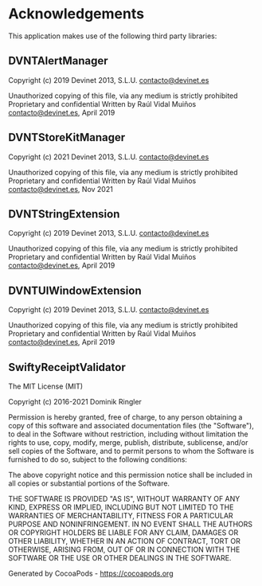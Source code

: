 # Acknowledgements
This application makes use of the following third party libraries:

## DVNTAlertManager

Copyright (c) 2019 Devinet 2013, S.L.U. <contacto@devinet.es>

Unauthorized copying of this file, via any medium is strictly prohibited
Proprietary and confidential
Written by Raúl Vidal Muiños <contacto@devinet.es>, April 2019


## DVNTStoreKitManager

Copyright (c) 2021 Devinet 2013, S.L.U. <contacto@devinet.es>

Unauthorized copying of this file, via any medium is strictly prohibited
Proprietary and confidential
Written by Raúl Vidal Muiños <contacto@devinet.es>, Nov 2021


## DVNTStringExtension

Copyright (c) 2019 Devinet 2013, S.L.U. <contacto@devinet.es>

Unauthorized copying of this file, via any medium is strictly prohibited
Proprietary and confidential
Written by Raúl Vidal Muiños <contacto@devinet.es>, April 2019


## DVNTUIWindowExtension

Copyright (c) 2019 Devinet 2013, S.L.U. <contacto@devinet.es>

Unauthorized copying of this file, via any medium is strictly prohibited
Proprietary and confidential
Written by Raúl Vidal Muiños <contacto@devinet.es>, April 2019


## SwiftyReceiptValidator

The MIT License (MIT)

Copyright (c) 2016-2021 Dominik Ringler

Permission is hereby granted, free of charge, to any person obtaining a copy
of this software and associated documentation files (the "Software"), to deal
in the Software without restriction, including without limitation the rights
to use, copy, modify, merge, publish, distribute, sublicense, and/or sell
copies of the Software, and to permit persons to whom the Software is
furnished to do so, subject to the following conditions:

The above copyright notice and this permission notice shall be included in all
copies or substantial portions of the Software.

THE SOFTWARE IS PROVIDED "AS IS", WITHOUT WARRANTY OF ANY KIND, EXPRESS OR
IMPLIED, INCLUDING BUT NOT LIMITED TO THE WARRANTIES OF MERCHANTABILITY,
FITNESS FOR A PARTICULAR PURPOSE AND NONINFRINGEMENT. IN NO EVENT SHALL THE
AUTHORS OR COPYRIGHT HOLDERS BE LIABLE FOR ANY CLAIM, DAMAGES OR OTHER
LIABILITY, WHETHER IN AN ACTION OF CONTRACT, TORT OR OTHERWISE, ARISING FROM,
OUT OF OR IN CONNECTION WITH THE SOFTWARE OR THE USE OR OTHER DEALINGS IN THE
SOFTWARE.


Generated by CocoaPods - https://cocoapods.org
